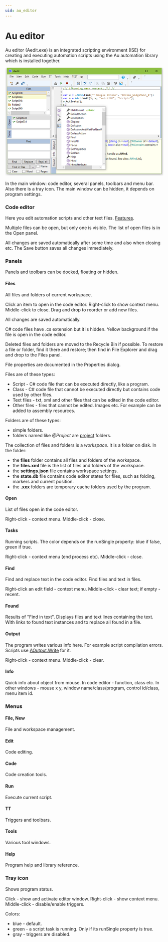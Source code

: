 ```yaml
---
uid: au_editor
---
```


# Au editor

Au editor (Aedit.exe) is an integrated scripting environment (ISE) for creating and executing automation scripts using the Au automation library which is installed together.

![window](../images/window.png "Editor window")

In the main window: code editor, several panels, toolbars and menu bar. Also there is a tray icon. The main window can be hidden, it depends on program settings.

### Code editor
Here you edit automation scripts and other text files.
[Features](xref:code_editor).

Multiple files can be open, but only one is visible. The list of open files is in the Open panel.

All changes are saved automatically after some time and also when closing etc. The Save button saves all changes immediately.

### Panels
Panels and toolbars can be docked, floating or hidden.

#### Files
All files and folders of current workspace.

Click an item to open in the code editor. Right-click to show context menu. Middle-click to close. Drag and drop to reorder or add new files.

All changes are saved automatically.

C# code files have .cs extension but it is hidden. Yellow background if the file is open in the code editor.

Deleted files and folders are moved to the Recycle Bin if possible. To restore a file or folder, find it there and restore; then find in File Explorer and drag and drop to the Files panel.

File properties are documented in the Properties dialog.

Files are of these types:
- Script - C# code file that can be executed directly, like a program.
- Class - C# code file that cannot be executed directly but contains code used by other files.
- Text files - txt, xml and other files that can be edited in the code editor.
- Other files - files that cannot be edited. Images etc. For example can be added to assembly resources.

Folders are of these types:
- simple folders.
- folders named like <i>@Project</i> are [project](xref:class_project) folders.

The collection of files and folders is a *workspace*. It is a folder on disk. In the folder:
- the **files** folder contains all files and folders of the workspace.
- the **files.xml** file is the list of files and folders of the workspace.
- the **settings.json** file contains workspace settings.
- the **state.db** file contains code editor states for files, such as folding, markers and current position.
- the **.xxx** folders are temporary cache folders used by the program.

#### Open
List of files open in the code editor.

Right-click - context menu. Middle-click - close.

#### Tasks
Running scripts. The color depends on the runSingle property: blue if false, green if true.

Right-click - context menu (end process etc). Middle-click - close.

#### Find
Find and replace text in the code editor. Find files and text in files.

Right-click an edit field - context menu. Middle-click - clear text; if empty - recent.

#### Found
Results of "Find in text". Displays files and text lines containing the text. With links to found text instances and to replace all found in a file. 

#### Output
The program writes various info here. For example script compilation errors. Scripts use [AOutput.Write]() for it.

Right-click - context menu. Middle-click - clear.

#### Info
Quick info about object from mouse. In code editor - function, class etc. In other windows - mouse x y, window name/class/program, control id/class, menu item id.

### Menus

#### File, New
File and workspace management.

#### Edit
Code editing.

#### Code
Code creation tools.

#### Run
Execute current script.

#### TT
Triggers and toolbars.

#### Tools
Various tool windows.

#### Help
Program help and library reference.

### Tray icon
Shows program status.

Click - show and activate editor window. Right-click - show context menu. Middle-click - disable/enable triggers.

Colors:
- blue - default.
- green - a script task is running. Only if its runSingle property is true.
- gray - triggers are disabled.
